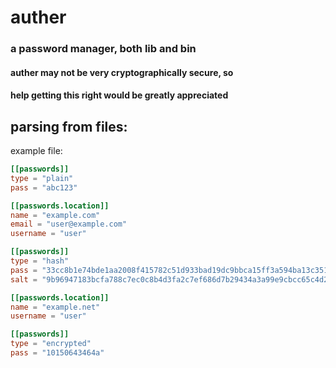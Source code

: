 # auther
### a password manager, both lib and bin

#### **auther may not be very cryptographically secure, so**
#### **help getting this right would be greatly appreciated**

## parsing from files:

example file:
```toml
[[passwords]]
type = "plain"
pass = "abc123"

[[passwords.location]]
name = "example.com"
email = "user@example.com"
username = "user"

[[passwords]]
type = "hash"
pass = "33cc8b1e74bde1aa2008f415782c51d933bad19dc9bbca15ff3a594ba13c351a421d97942a6395f5aa07e5116a9e744650684dbcac1250701f2823cc20fea649"
salt = "9b96947183bcfa788c7ec0c8b4d3fa2c7ef686d7b29434a3a99e9cbcc65c4d2328c8e2cca57fbc4f21c1dc262bcd8129cbeba5a65158e948a03ea3a2778c8cec"

[[passwords.location]]
name = "example.net"
username = "user"

[[passwords]]
type = "encrypted"
pass = "10150643464a"
```